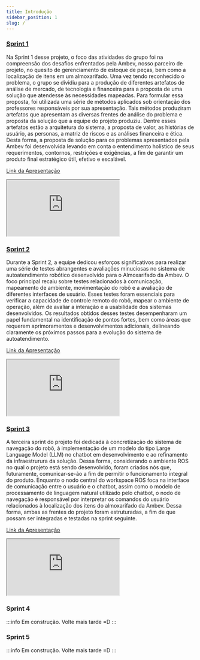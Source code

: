 ```yaml
---
title: Introdução
sidebar_position: 1
slug: /
---
```


### [Sprint 1](sprint1/Análise%20de%20impacto%20ético/index.md) 

Na Sprint 1 desse projeto, o foco das atividades do grupo foi na compreensão dos desafios enfrentados pela Ambev, nosso parceiro de projeto, no quesito de gerenciamento de estoque de peças, bem como a localização de itens em um almoxarifado. Uma vez tendo reconhecido o problema, o grupo se dividiu para a produção de diferentes artefatos de análise de mercado, de tecnologia e financeira para a proposta de uma solução que atendesse às necessidades mapeadas. Para formular essa proposta, foi utilizada uma série de métodos aplicados sob orientação dos professores responsáveis por sua apresentação. Tais métodos produziram artefatos que apresentam as diversas frentes de análise do problema e proposta da solução que a equipe do projeto produziu. Dentre esses artefatos estão a arquitetura do sistema, a proposta de valor, as histórias de usuário, as personas, a matriz de riscos e as análises financeira e ética. Desta forma, a proposta de solução para os problemas apresentados pela Ambev foi desenvolvida levando em conta o entendimento holístico de seus requerimentos, contornos, restrições e exigências, a fim de garantir um produto final estratégico útil, efetivo e escalável.

[Link da Apresentação](https://www.canva.com/design/DAFz_tqXXjk/QMHvl0b6B864-H2p8I13rQ/view?utm_content=DAFz_tqXXjk&utm_campaign=designshare&utm_medium=link&utm_source=editor)


<iframe loading="lazy"
    style={{ display: 'block', margin: 'auto', width: '100%', height: '55.3vh' }}
    src="https:&#x2F;&#x2F;www.canva.com&#x2F;design&#x2F;DAFz_tqXXjk&#x2F;view?embed" >
</iframe>

### [Sprint 2](sprint2/Setup%20do%20robô/index.md)

Durante a Sprint 2, a equipe dedicou esforços significativos para realizar uma série de testes abrangentes e avaliações minuciosas no sistema de autoatendimento robótico desenvolvido para o Almoxarifado da Ambev. O foco principal recaiu sobre testes relacionados à comunicação, mapeamento de ambiente, movimentação do robô e a avaliação de diferentes interfaces de usuário. Esses testes foram essenciais para verificar a capacidade de controle remoto do robô, mapear o ambiente de operação, além de avaliar a interação e a usabilidade dos sistemas desenvolvidos. Os resultados obtidos desses testes desempenharam um papel fundamental na identificação de pontos fortes, bem como áreas que requerem aprimoramentos e desenvolvimentos adicionais, delineando claramente os próximos passos para a evolução do sistema de autoatendimento.

[Link da Apresentação](https://www.canva.com/design/DAFya4iIWqk/_jpFrEo42OIFbSBXrga2jQ/view?utm_content=DAFya4iIWqk&utm_campaign=designshare&utm_medium=link&utm_source=viewer)

<iframe loading="lazy"
    style={{ display: 'block', margin: 'auto', width: '100%', height: '55.3vh' }}
    src="https:&#x2F;&#x2F;www.canva.com&#x2F;design&#x2F;DAFya4iIWqk&#x2F;view?embed" >
</iframe>

### [Sprint 3](sprint3/Sistema%20de%20navegação/index.md)

A terceira sprint do projeto foi dedicada à concretização do sistema de navegação do robô, à implementação de um modelo do tipo Large Language Model (LLM) no chatbot em desenvolvimento e ao refinamento da infraestrurura da solução. Dessa forma, considerando o ambiente ROS no qual o projeto está sendo desenvolvido, foram criados nós que, futuramente, comunicar-se-ão a fim de permitir o funcionamento integral do produto. Enquanto o nodo central do workspace ROS foca na interface de comunicação entre o usuário e o chatbot, assim como o modelo de processamento de linguagem natural utilizado pelo chatbot, o nodo de navegação é responsável por interpretar os comandos do usuário relacionados à localização dos itens do almoxarifado da Ambev. Dessa forma, ambas as frentes do projeto foram estruturadas, a fim de que possam ser integradas e testadas na sprint seguinte.

[Link da Apresentação](https://www.canva.com/design/DAF1A3Qbi34/view)

<iframe loading="lazy"
    style={{ display: 'block', margin: 'auto', width: '100%', height: '55.3vh' }}
    src="https:&#x2F;&#x2F;www.canva.com&#x2F;design&#x2F;DAF1A3Qbi34&#x2F;view?embed" >
</iframe>

### Sprint 4

:::info
Em construção. Volte mais tarde =D
:::

### Sprint 5

:::info
Em construção. Volte mais tarde =D
:::

